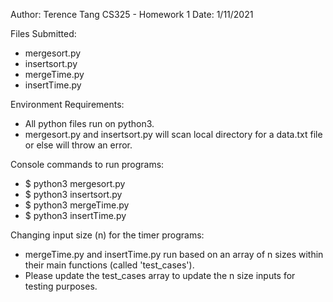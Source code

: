 Author: Terence Tang
CS325 - Homework 1
Date: 1/11/2021

Files Submitted:
- mergesort.py
- insertsort.py
- mergeTime.py
- insertTime.py

Environment Requirements:
- All python files run on python3.
- mergesort.py and insertsort.py will scan local directory for a data.txt file or else will throw an error.

Console commands to run programs:
- $ python3 mergesort.py
- $ python3 insertsort.py
- $ python3 mergeTime.py
- $ python3 insertTime.py

Changing input size (n) for the timer programs:
- mergeTime.py and insertTime.py run based on an array of n sizes within their main functions (called 'test_cases').  
- Please update the test_cases array to update the n size inputs for testing purposes.
